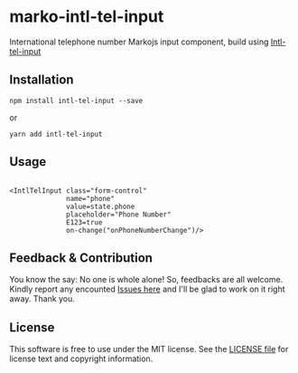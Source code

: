 # marko-intl-tel-input
International telephone number Markojs input component, build using [Intl-tel-input](http://intl-tel-input.com)

## Installation

`
npm install intl-tel-input --save
` 

or

`
yarn add intl-tel-input
`

## Usage

```marko

<IntlTelInput class="form-control"
              name="phone"
              value=state.phone
              placeholder="Phone Number"
              E123=true
              on-change("onPhoneNumberChange")/>

```

Feedback & Contribution
-------

You know the say: No one is whole alone! So, feedbacks are all welcome. Kindly report any encounted [Issues here][] and I'll be glad to work on it right away. Thank you.


License
-------

This software is free to use under the MIT license. See the [LICENSE file][] for license text and copyright information.


[LICENSE file]: https://github.com/fabrice8/marko-intl-tel-input/blob/master/LICENSE
[Issues here]: https://github.com/fabrice8/marko-intl-tel-input/issues